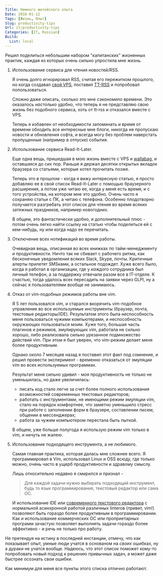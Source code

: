 ```yaml
---
Title: Немного житейского опыта
Date: 2016-01-12
Tags: [Жизнь, Опыт]
Slug: productivity-tips
Url: it/productivity-tips
Categories: [IT, Russian]
Build:
  List: local
---
```


Решил поделиться небольшим набором "капитанских" жизненных практик, каждая из которых
очень сильно упростила мне жизнь.

1. Использование сервиса для чтения новостей/RSS.

    Я очень долго игнорировал RSS, считая его пережитком прошлого, но когда создавал
    [свой VPS](/IT/Личный-vps), поставил [TT-RSS](https://tt-rss.org/)
    и попробовал попользоваться.

    Сложно даже описать, сколько это мне сэкономило времени. Это оказалось *настолько*
    удобно, что теперь я не представляю свою жизнь без подобного сервиса, хоть от tt-rss
    и отказался вместе с VPS.

    Теперь я избавлен от необходимости запоминать и время от времени обходить
    все интересные мне блоги, никогда не пропускаю новости и обновления софта, и всегда
    могу без проблем наверстать пропущенные (например в отпуске) события.

2. Использование сервиса Read-It-Later.

    Еще одна вещь, пришедшая в мою жизнь вместе с VPS и [wallabag](https://www.wallabag.org),
    и оставшаяся до сих пор. Раньше я держал десятки открытых вкладок браузера
    со статьями, которые хотел прочитать позже.

    Теперь это в прошлом - когда я вижу интересную статью, я просто
    добавляю ее в свой список Read-It-Later с помощью браузерного расширения,
    а потом уже читаю ее, когда у меня есть время, и с того устройства,
    на котором мне это удобно. Очень часто я сохраняю статьи с ПК, а читаю
    с телефона. Особенно плодотворно получается разгребать этот список для чтения
    во время всяких затяжных праздников, например новогодних.

    В общем, это фантастически удобно, и дополнительный плюс - потом очень легко найти
    ссылку на статью чтобы поделиться ей с кем-нибудь, ну или когда надо ее перечитать.

3. Отключение всех нотификаций во время работы.

    Очевидная вещь, описанная во всех книжках по тайм-менеджменту и продуктивности.
    Ничто так не сбивает с рабочего ритма, как бесконечные уведомления всяких Slack,
    Skype, почты. Критичные алерты прилетят SMSками, а остальное подождет. Хуже всего
    было, когда я работал в организации, где у *каждого* сотрудника был личный телефон,
    а за поддержку отвечали разом все в IT-отделе. К счастью, тогда удалось всех
    пересадить на заявки через GLPI, ну а сейчас я пользователями вообще не занимаюсь.

4. Отказ от vim-подобных режимов работы вне vim.

    Я 5 лет пользовался vim, и старался вкорячить vim-подобное управление
    во все используемые инструменты (браузер, почта, текстовые редакторы/IDE).
    Результатом этого была неспособность меня пользоваться чужими компьютерами,
    и неспособность окружающих пользоваться моим.
    Хуже того, большая часть плагинов и режимов, эмулирующих vim, работала не сильно
    хорошо, либо реализовала сильно урезанное подмножество действий vim.
    При этом я был уверен, что vim-режим делает меня более продуктивным.

    Однако около 7 месяцев назад я поставил этот факт под сомнение, и решил провести
    эксперимент - временно отказаться от эмуляции vim во всех используемых программах.

    Результат меня сильно удивил - моя продуктивность не только не уменьшилась, но даже увеличилась:

    * писать код стало легче за счет более полного использования возможностей современных текстовых
    редакторов;
    * работать с инструментами, не имеющими режим эмуляции vim, стало на порядок комфортнее,
    что заметно уменьшило стресс при работе с заполнении форм
    в браузере, составлении писем, общении в мессенджерах;
    * работа за чужим компьютером перестала быть пыткой.

    В общем, уже больше полугода я использую режим vim только в vim, и ничуть
    не жалею.

5. Использование подходящего инструмента, а не любимого.

    Самая главная практика, которая далась мне сложнее всего. Я программировал
    в Vim, использовал Linux и OSS всюду, где только можно, очень часто в ущерб
    продуктивности и здравому смыслу.

    Лишь относительно недавно я смирился и признал -
    > Для каждой задачи нужно выбирать подходящий инструмент, будь то язык
    программирования, текстовый редактор или сама ОС.

    И использование IDE или
    [современного текстового редактора](/IT/vim-atom) с нормальной асинхронной работой
    различных linterов (привет, vim!) позволяют быть гораздо более продуктивным в программировании.
    Как и использование коммерческих ОС или проприетарных программ зачастую позволяет
    выполнять задачи гораздо более эффективно - и речь не только про работу.

Не претендуя на истину в последней инстанции, отмечу, что как показывает опыт,
умные люди учатся в основаном на *своих* ошибках, ну а дураки не учатся вообще.
Надеюсь, что этот список поможет кому-то попробовать новый подход к
решению привычных задач, а может даже быстрее осознать свои ошибки.

Как минимум для меня все пункты этого списка отлично работают.
